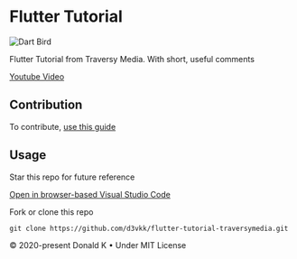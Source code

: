 # Flutter Tutorial

![Dart Bird](https://github.com/d3vkk/flutter-tutorial-traversymedia/blob/master/dartbird.png)

Flutter Tutorial from Traversy Media. With short, useful comments

[Youtube Video](https://www.youtube.com/watch?v=1gDhl4leEzA)

## Contribution

To contribute, [use this guide](https://github.com/d3vkk/open-source/blob/master/CONTRIBUTING.md)

## Usage

Star this repo for future reference

[Open in browser-based Visual Studio Code](https://vscode.dev/github/d3vkk/flutter-tutorial-traversymedia)

Fork or clone this repo
```
git clone https://github.com/d3vkk/flutter-tutorial-traversymedia.git
```

© 2020-present Donald K • Under MIT License
